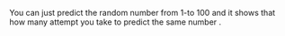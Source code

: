 You can just predict the random number  from 1-to 100  and it shows that how many attempt  you take to predict the same number .
